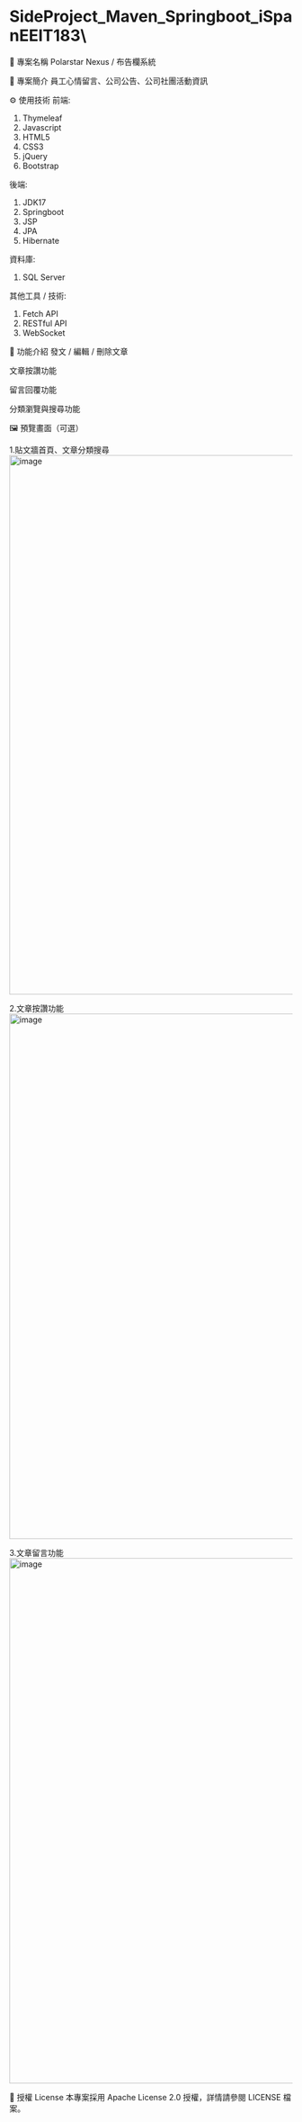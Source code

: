 # SideProject_Maven_Springboot_iSpanEEIT183\

📘 專案名稱
Polarstar Nexus / 布告欄系統

📖 專案簡介
員工心情留言、公司公告、公司社團活動資訊

⚙️ 使用技術
前端:
1. Thymeleaf
2. Javascript
3. HTML5
4. CSS3
5. jQuery
6. Bootstrap

後端:
1. JDK17
2. Springboot
3. JSP
4. JPA
5. Hibernate

資料庫:
1. SQL Server

其他工具 / 技術:
1. Fetch API
2. RESTful API
3. WebSocket

🚀 功能介紹
 發文 / 編輯 / 刪除文章

 文章按讚功能

 留言回覆功能

 分類瀏覽與搜尋功能

🖼️ 預覽畫面（可選）

1.貼文牆首頁、文章分類搜尋
<img width="959" alt="image" src="https://github.com/user-attachments/assets/9b5bc5de-39b8-46e8-9f0e-3e8317aedae3" />

2.文章按讚功能
<img width="934" alt="image" src="https://github.com/user-attachments/assets/2c90551a-8f2e-4b35-ac90-4db3ad920b41" />

3.文章留言功能
<img width="934" alt="image" src="https://github.com/user-attachments/assets/99713ac7-9acb-41b1-88ba-dfd1c28334e6" />
 
📄 授權 License
本專案採用 Apache License 2.0 授權，詳情請參閱 LICENSE 檔案。
